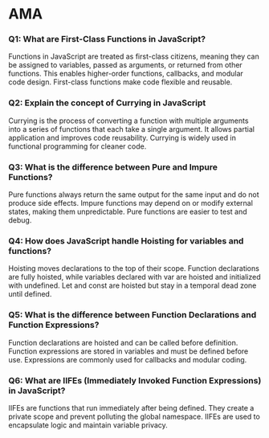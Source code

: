 # AMA 

### Q1: What are First-Class Functions in JavaScript?
Functions in JavaScript are treated as first-class citizens, meaning they can be assigned to variables, passed as arguments, or returned from other functions. This enables higher-order functions, callbacks, and modular code design. First-class functions make code flexible and reusable.

### Q2: Explain the concept of Currying in JavaScript
Currying is the process of converting a function with multiple arguments into a series of functions that each take a single argument. It allows partial application and improves code reusability. Currying is widely used in functional programming for cleaner code.

### Q3: What is the difference between Pure and Impure Functions?
Pure functions always return the same output for the same input and do not produce side effects. Impure functions may depend on or modify external states, making them unpredictable. Pure functions are easier to test and debug.

### Q4: How does JavaScript handle Hoisting for variables and functions?
Hoisting moves declarations to the top of their scope. Function declarations are fully hoisted, while variables declared with var are hoisted and initialized with undefined. Let and const are hoisted but stay in a temporal dead zone until defined.

### Q5: What is the difference between Function Declarations and Function Expressions?
Function declarations are hoisted and can be called before definition. Function expressions are stored in variables and must be defined before use. Expressions are commonly used for callbacks and modular coding.

### Q6: What are IIFEs (Immediately Invoked Function Expressions) in JavaScript?
IIFEs are functions that run immediately after being defined. They create a private scope and prevent polluting the global namespace. IIFEs are used to encapsulate logic and maintain variable privacy.

